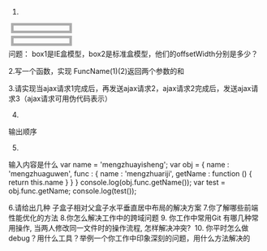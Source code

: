 1.
<div class="box1"></div>
<div class="box2"></div>
<style>
    .box1{
        width:100px;
        padding:5px;
        border:5px solid #adadad;
        margin:5px;
    }
    .box2{
        width:100px;
        padding:5px;
        border:5px solid #adadad;
        margin:5px;
    }
</style>
问题： box1是IE盒模型，box2是标准盒模型，他们的offsetWidth分别是多少？

2.写一个函数，实现 FuncName(1)(2)返回两个参数的和   

3.请实现当ajax请求1完成后，再发送ajax请求2，ajax请求2完成后，发送ajax请求3（ajax请求可用伪代码表示）

4.
输出顺序 
<script>
    console.log(1);
    setTimeout(function () {
        setTimeout(function () {
            console.log(2);
        },200)
        setTimeout(function () {
            console.log(3);
        },0)
        console.log(4);
    },0)
    console.log(5);
</script>


5.
输入内容是什么 
var name = 'mengzhuayisheng';
var obj = {
    name : 'mengzhuaguwen',
    func : {
        name : 'mengzhuariji',
        getName : function () {
            return this.name
        }
    }
}
console.log(obj.func.getName());
var test  =  obj.func.getName;
console.log(test());

6.请给出几种 子盒子相对父盒子水平垂直居中布局的解决方案
7.你了解哪些前端性能优化的方法
8.你怎么解决工作中的跨域问题
9.
你工作中常用Git 有哪几种常用操作, 当两人修改同一文件时的操作流程, 怎样解决冲突? 
10.
你平时怎么做debug？用什么工具？举例一个你工作中印象深刻的问题，用什么方法解决的
